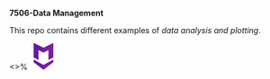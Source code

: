 **7506-Data Management**  

This repo contains different examples of _data analysis and plotting_.  



<>% ![alt text](https://github.com/adam-p/markdown-here/raw/master/src/common/images/icon48.png "Logo Title Text 1")
